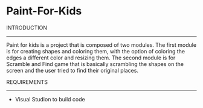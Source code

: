 # Paint-For-Kids

INTRODUCTION

------------


Paint for kids is a project that is composed of two modules. The first module is for creating shapes and coloring them, with the option of coloring the edges a different color and resizing them. The second module is for Scramble and Find game that is basically scrambling the shapes on the screen and the user tried to find their original places. 


REQUIREMENTS

------------


* Visual Studion to build code

